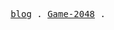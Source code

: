 <!-- ### Hi there 👋 -->

<!-- **xiaoyao-Ye/xiaoyao-Ye** is a ✨ _special_ ✨ repository because its `README.md` (this file) appears on your GitHub profile. -->

<!-- Here are some ideas to get you started: -->

<!-- - 🔭 I’m currently working on ✨...
- 🌱 I’m currently learning ✨...
- 👯 I’m looking to collaborate on ✨...
- 🤔 I’m looking for help with ✨...
- 💬 Ask me about ✨...
- 📫 How to reach me: ✨...
- 😄 Pronouns: ✨...
- ⚡ Fun fact: ✨... -->

<p align="center">
  <samp>
    <!-- <a href="https://antfu.me">me</a> . -->
    <a href="https://xiaoyao-ye.github.io/blog/">blog</a> .
    <a href="https://xiaoyao-ye.github.io/Game-2048/">Game-2048</a> .
    <!-- <a href="https://antfu.me/projects">projects</a> . -->
    <!-- <a href="https://antfu.me/talks">talks</a> . -->
    <!-- <a href="https://antfu.me/podcasts">podcasts</a> . -->
    <!-- <a href="https://100.antfu.me">compform</a> . -->
    <!-- <a href="https://twitter.com/antfu7">tweets</a> . -->
    <!-- <a href="https://chat.antfu.me">discord</a> . -->
    <!-- <a href="https://instagram.com/antfu7">instagram</a> . -->
    <!-- <a href="https://github.com/sponsors/antfu">sponsor</a> -->
    <!-- <a href="https://xiaoyao-ye.github.io/plane-game/">plane-game</a> -->
  </samp>
</p>

<!--
可你要明白啊我的朋友，
我们不能用温柔去应对黑暗，
要用火。
 -->
<!-- [![Typing SVG](https://readme-typing-svg.herokuapp.com?font=Fira+Code&duration=2000&pause=500&color=000000&center=%E9%94%99%E8%AF%AF%E7%9A%84&vCenter=%E9%94%99%E8%AF%AF%E7%9A%84&multiline=true&width=300&height=90&lines=%E5%8F%AF%E4%BD%A0%E8%A6%81%E6%98%8E%E7%99%BD%E5%95%8A%E6%88%91%E7%9A%84%E6%9C%8B%E5%8F%8B%EF%BC%8C;%E6%88%91%E4%BB%AC%E4%B8%8D%E8%83%BD%E7%94%A8%E6%B8%A9%E6%9F%94%E5%8E%BB%E5%BA%94%E5%AF%B9%E9%BB%91%E6%9A%97%EF%BC%8C;%E8%A6%81%E7%94%A8%E7%81%AB%E3%80%82)](https://git.io/typing-svg) -->

<!-- 3D Chart -->
<!-- ![3dChart](https://ssr-contributions-svg.vercel.app/_/xiaoyao-Ye?chart=3dbar&format=svg&weeks=40) -->

<!-- ![](https://activity-graph.herokuapp.com/graph?username=xiaoyao-Ye&theme=github)
![](https://visitor-badge.glitch.me/badge?page_id=xiaoyao-Ye.xiaoyao-Ye) -->

<!-- [![Readme Card](https://github-readme-stats.vercel.app/api/pin/?username=xiaoyao-Ye&repo=ldapctl&show_owner=true&&theme=cobalt)](https://github.com/xiaoyao-Ye/wechat-ci) -->

<!-- ![snake](./assets/github-contribution-grid-snake.svg) -->
<!-- ![](https://github-readme-stats.vercel.app/api?username=xiaoyao-Ye) -->
<!-- [![Anurag's GitHub stats](https://github-readme-stats.vercel.app/api?username=xiaoyao-Ye)](https://github.com/xiaoyao-Ye/github-readme-stats) -->

